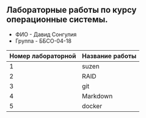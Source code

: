 ## Лабораторные работы по курсу операционные системы.
- ФИО - Давид Сонгулия
- Группа - ББСО-04-18


| Номер лабораторной | Название работы |
| -------------------|-----------------|
|          1         |     suzen       |
|          2         |     RAID        |
|          3         |     git         |
|          4         |     Markdown    |
|          5         |     docker       |
